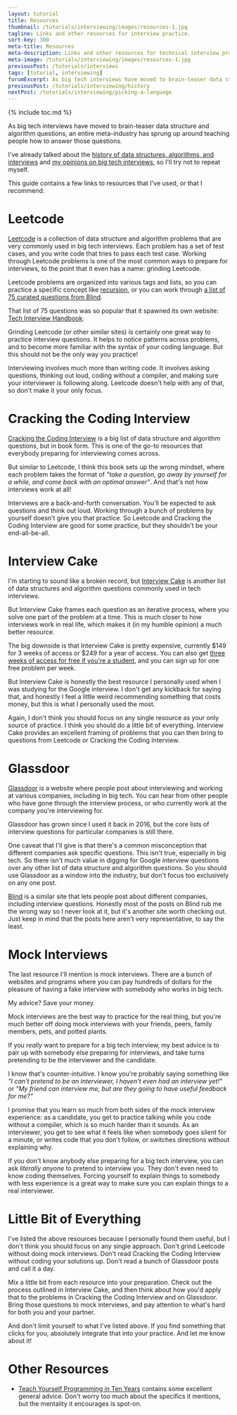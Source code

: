 ```yaml
---
layout: tutorial
title: Resources
thumbnail: /tutorials/interviewing/images/resources-1.jpg
tagline: Links and other resources for interview practice.
sort-key: 300
meta-title: Resources
meta-description: Links and other resources for technical interview practice.
meta-image: /tutorials/interviewing/images/resources-1.jpg
previousPost: /tutorials/interviews
tags: [tutorial, interviewing]
forumExcerpt: As big tech interviews have moved to brain-teaser data structure and algorithm questions, an entire meta-industry has sprung up around teaching people how to answer those questions. I wrote an article that lists some of these resources.
previousPost: /tutorials/interviewing/history
nextPost: /tutorials/interviewing/picking-a-language
---
```


{% include toc.md %}

As big tech interviews have moved to brain-teaser data structure and algorithm questions, an entire meta-industry has sprung up around teaching people how to answer those questions.

I've already talked about the [history of data structures, algorithms, and interviews](/tutorials/interviewing/history) and [my opinions on big tech interviews](/tutorials/interviewing/motivation), so I'll try not to repeat myself.

This guide contains a few links to resources that I've used, or that I recommend.

# Leetcode

[Leetcode](https://leetcode.com/) is a collection of data structure and algorithm problems that are very commonly used in big tech interviews. Each problem has a set of test cases, and you write code that tries to pass each test case. Working through Leetcode problems is one of the most common ways to prepare for interviews, to the point that it even has a name: grinding Leetcode.

Leetcode problems are organized into various tags and lists, so you can practice a specific concept like [recursion](https://leetcode.com/tag/recursion/), or you can work through [a list of 75 curated questions from Blind](https://leetcode.com/discuss/general-discussion/460599/blind-75-leetcode-questions).

That list of 75 questions was so popular that it spawned its own website: [Tech Interview Handbook](https://www.techinterviewhandbook.org/).

Grinding Leetcode (or other similar sites) is certainly one great way to practice interview questions. It helps to notice patterns across problems, and to become more familiar with the syntax of your coding language. But this should not be the only way you practice!

Interviewing involves much more than writing code. It involves asking questions, thinking out loud, coding without a compiler, and making sure your interviewer is following along. Leetcode doesn't help with any of that, so don't make it your only focus.

# Cracking the Coding Interview

[Cracking the Coding Interview](https://www.crackingthecodinginterview.com/) is a big list of data structure and algorithm questions, but in book form. This is one of the go-to resources that everybody preparing for interviewing comes across.

But similar to Leetcode, I think this book sets up the wrong mindset, where each problem takes the format of *"take a question, go away by yourself for a while, and come back with an optimal answer"*. And that's not how interviews work at all!

Interviews are a back-and-forth conversation. You'll be expected to ask questions and think out loud. Working through a bunch of problems by yourself doesn't give you that practice. So Leetcode and Cracking the Coding Interview are good for some practice, but they shouldn't be your end-all-be-all.

# Interview Cake

I'm starting to sound like a broken record, but [Interview Cake](https://www.interviewcake.com/) is another list of data structures and algorithm questions commonly used in tech interviews.

But Interview Cake frames each question as an iterative process, where you solve one part of the problem at a time. This is much closer to how interviews work in real life, which makes it (in my humble opinion) a much better resource.

The big downside is that Interview Cake is pretty expensive, currently $149 for 3 weeks of access or $249 for a year of access. You can also get [three weeks of access for free if you're a student](https://www.interviewcake.com/github-students), and you can sign up for one free problem per week.

But Interview Cake is honestly the best resource I personally used when I was studying for the Google interview. I don't get any kickback for saying that, and honestly I feel a little weird recommending something that costs money, but this is what I personally used the most.

Again, I don't think you should focus on any single resource as your only source of practice. I think you should do a little bit of everything. Interview Cake provides an excellent framing of problems that you can then bring to questions from Leetcode or Cracking the Coding Interview.

# Glassdoor

[Glassdoor](https://www.glassdoor.com) is a website where people post about interviewing and working at various companies, including in big tech. You can hear from other people who have gone through the interview process, or who currently work at the company you're interviewing for.

Glassdoor has grown since I used it back in 2016, but the core lists of interview questions for particular companies is still there.

One caveat that I'll give is that there's a common misconception that different companies ask specific questions. This isn't true, especially in big tech. So there isn't much value in digging for Google interview questions over any other list of data structure and algorithm questions. So you should use Glassdoor as a window into the industry, but don't focus too exclusively on any one post.

[Blind](https://www.teamblind.com/) is a similar site that lets people post about different companies, including interview questions. Honestly most of the posts on Blind rub me the wrong way so I never look at it, but it's another site worth checking out. Just keep in mind that the posts here aren't very representative, to say the least.

# Mock Interviews

The last resource I'll mention is mock interviews. There are a bunch of websites and programs where you can pay hundreds of dollars for the pleasure of having a fake interview with somebody who works in big tech.

My advice? Save your money.

Mock interviews are the best way to practice for the real thing, but you're much better off doing mock interviews with your friends, peers, family members, pets, and potted plants.

If you _really_ want to prepare for a big tech interview, my best advice is to pair up with somebody else preparing for interviews, and take turns pretending to be the interviewer and the candidate.

I know that's counter-intuitive. I know you're probably saying something like *"I can't pretend to be an interviewer, I haven't even had an interview yet!"* or *"My friend can interview me, but are they going to have useful feedback for me?"*

I promise that you learn so much from both sides of the mock interview experience: as a candidate, you get to practice talking while you code without a compiler, which is so much harder than it sounds. As an interviewer, you get to see what it feels like when somebody goes silent for a minute, or writes code that you don't follow, or switches directions without explaining why.

If you don't know anybody else preparing for a big tech interview, you can ask _literally anyone_ to pretend to interview you. They don't even need to know coding themselves. Forcing yourself to explain things to somebody with less experience is a great way to make sure you can explain things to a real interviewer.

# Little Bit of Everything

I've listed the above resources because I personally found them useful, but I don't think you should focus on any single approach. Don't grind Leetcode without doing mock interviews. Don't read Cracking the Coding Interview without coding your solutions up. Don't read a bunch of Glassdoor posts and call it a day.

Mix a little bit from each resource into your preparation. Check out the process outlined in Interview Cake, and then think about how you'd apply that to the problems in Cracking the Coding Interview and on Glassdoor. Bring those questions to mock interviews, and pay attention to what's hard for both you and your partner.

And don't limit yourself to what I've listed above. If you find something that clicks for you, absolutely integrate that into your practice. And let me know about it!

# Other Resources

- [Teach Yourself Programming in Ten Years](http://www.norvig.com/21-days.html) contains some excellent general advice. Don't worry too much about the specifics it mentions, but the mentality it encourages is spot-on.
